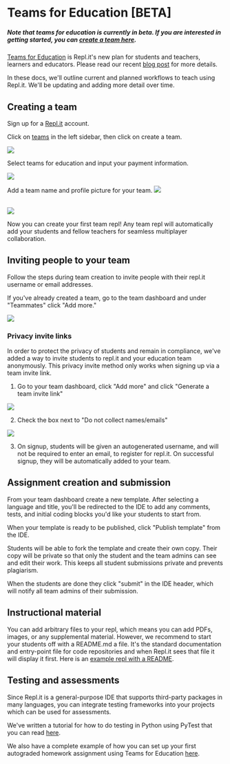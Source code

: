 # Teams for Education [BETA]

##### Note that teams for education is currently in beta. If you are interested in getting started, you can [create a team here](https://repl.it/teams).

[Teams for Education](https://blog.repl.it/teams-for-education) is Repl.it's new plan for students and teachers, learners and educators. Please read our recent [blog post](https://blog.repl.it/teams-for-education) for more details.

In these docs, we'll outline current and planned workflows to teach using Repl.it. We'll be updating and adding more detail over time.

## Creating a team

Sign up for a [Repl.it](https://repl.it/) account.

Click on [teams](https://repl.it/teams) in the left sidebar, then click on create a team.

<img src="/images/teamsForEducation/sidebar.png" />

Select teams for education and input your payment information.

<img src="/images/teamsForEducation/education-card.png" />


Add a team name and profile picture for your team.
<img src="/images/teamsForEducation/username.png" />

<br>
<img src="/images/teamsForEducation/image-invite.png" />


Now you can create your first team repl! Any team repl will automatically add your students and fellow teachers for seamless multiplayer collaboration.

## Inviting people to your team

Follow the steps during team creation to invite people with their repl.it username or email addresses.

If you've already created a team, go to the team dashboard and under "Teammates" click "Add more."

<img src="/images/teamsForEducation/addmore.png" />

### Privacy invite links

In order to protect the privacy of students and remain in compliance, we've added a way to invite students to repl.it and your education team anonymously. This privacy invite method only works when signing up via a team invite link.

1. Go to your team dashboard, click "Add more" and click "Generate a team invite link"

<img src="/images/teamsForEducation/generate-invite-link.png" />

2. Check the box next to "Do not collect names/emails"

<img src="/images/teamsForEducation/privacy-invite.png" />

3. On signup, students will be given an autogenerated username, and will not be required to enter an email, to register for repl.it. On successful signup, they will be automatically added to your team. 

## Assignment creation and submission

From your team dashboard create a new template. After selecting a language and title, you'll be redirected to the IDE to add any comments, tests, and initial coding blocks you'd like your students to start from.

When your template is ready to be published, click "Publish template" from the IDE.

Students will be able to fork the template and create their own copy. Their copy will be private so that only the student and the team admins can see and edit their work. This keeps all student submissions private and prevents plagiarism.

When the students are done they click "submit" in the IDE header, which will notify all team admins of their submission.

## Instructional material

You can add arbitrary files to your repl, which means you can add PDFs, images, or any supplemental material. However, we recommend to start your students off with a README.md a file. It's the standard documentation and entry-point file for code repositories and when Repl.it sees that file it will display it first. Here is an [example repl with a README](https://repl.it/@amasad/python-with-readme).

## Testing and assessments

Since Repl.it is a general-purpose IDE that supports third-party packages in many languages, you can integrate testing frameworks into your projects which can be used for assessments. 

We've written a tutorial for how to do testing in Python using PyTest that you can read [here](https://docs.repl.it/tutorials/09-test-driven-development).

We also have a complete example of how you can set up your first autograded homework assignment using Teams for Education [here](https://docs.repl.it/Teams/first-autograded-assignment).
